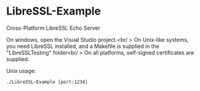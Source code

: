 # LibreSSL-Example
Cross-Platform LibreSSL Echo Server

On windows, open the Visual Studio project.<br/ >
On Unix-like systems, you need LibreSSL installed, and a Makefile is supplied in the "LibreSSLTesting" folder<br/ >
On all platforms, self-signed certificates are supplied.

Unix usage:

    ./LibreSSL-Example [port:1234]
